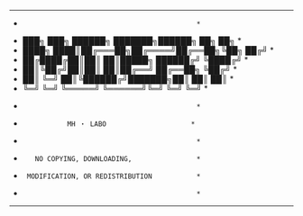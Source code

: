 **************************************************
*                                                *
*  ███╗   ███╗ ██████╗ ███████╗██████╗ ██╗   ██╗  *
*  ████╗ ████║██╔═══██╗██╔════╝██╔══██╗╚██╗ ██╔╝  *
*  ██╔████╔██║██║   ██║█████╗  ██████╔╝ ╚████╔╝   *
*  ██║╚██╔╝██║██║   ██║██╔══╝  ██╔══██╗  ╚██╔╝    *
*  ██║ ╚═╝ ██║╚██████╔╝███████╗██║  ██║   ██║     *
*  ╚═╝     ╚═╝ ╚═════╝ ╚══════╝╚═╝  ╚═╝   ╚═╝     *
*                                                *
*                MH ・ LABO                     *
*                                                *
*        NO COPYING, DOWNLOADING,                *
*      MODIFICATION, OR REDISTRIBUTION           *
*                                                *
**************************************************
